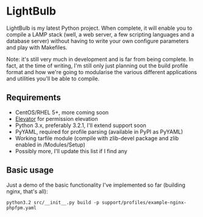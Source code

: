 LightBulb
=========

LightBulb is my latest Python project. When complete, it will enable you to compile a
LAMP stack (well, a web server, a few scripting languages and a database server)
without having to write your own configure parameters and play with Makefiles.

Note: it's still very much in development and is far from being complete. In fact, at
the time of writing, I'm still only just planning out the build profile format and how
we're going to modularise the various different applications and utilities you'll be
able to compile.

Requirements
------------

* CentOS/RHEL 5+, more coming soon
* [Elevator](http://github.com/LukeCarrier/elevator) for permission elevation
* Python 3.x, preferably 3.2.1, I'll extend support soon
* PyYAML, required for profile parsing (available in PyPI as PyYAML)
* Working tarfile module (compile with zlib-devel package and zlib enabled in /Modules/Setup)
* Possibly more, I'll update this list if I find any

Basic usage
-----------

Just a demo of the basic functionality I've implemented so far (building nginx, that's all):

    python3.2 src/__init__.py build -p support/profiles/example-nginx-phpfpm.yaml
